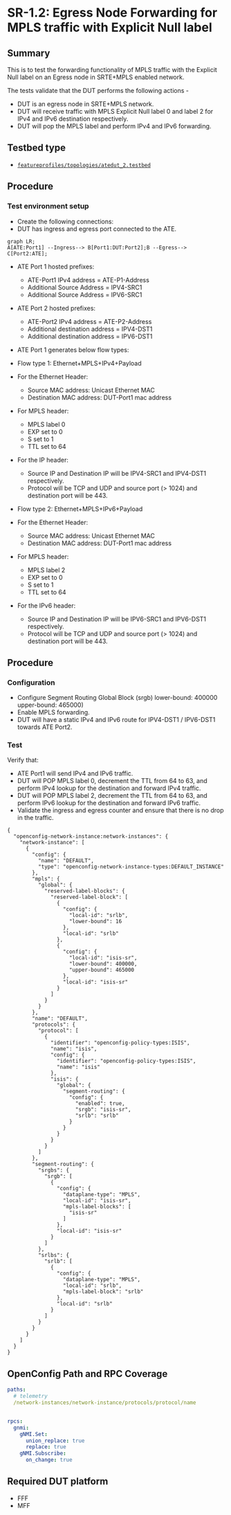 # SR-1.2: Egress Node Forwarding for MPLS traffic with Explicit Null label

## Summary

This is to test the forwarding functionality of MPLS traffic with the Explicit Null label on an Egress node 
in SRTE+MPLS enabled network.

The tests validate that the DUT performs the following actions -

 - DUT is an egress node in SRTE+MPLS network.
 - DUT will receive traffic with MPLS Explicit Null label 0 and label 2 for IPv4 and IPv6 destination respectively.
 - DUT will pop the MPLS label and perform IPv4 and IPv6 forwarding.


## Testbed type

* [`featureprofiles/topologies/atedut_2.testbed`](https://github.com/openconfig/featureprofiles/blob/main/topologies/atedut_2.testbed)

## Procedure

### Test environment setup

* Create the following connections:
* DUT has ingress and egress port connected to the ATE.
  
```mermaid
graph LR; 
A[ATE:Port1] --Ingress--> B[Port1:DUT:Port2];B --Egress--> C[Port2:ATE];
```

* ATE Port 1 hosted prefixes:
  
  * ATE-Port1 IPv4 address = ATE-P1-Address
  * Additional Source Address = IPV4-SRC1
  * Additional Source Address = IPV6-SRC1

* ATE Port 2 hosted prefixes:
  
  * ATE-Port2 IPv4 address = ATE-P2-Address
  * Additional destination address = IPV4-DST1
  * Additional destination address = IPV6-DST1

*  ATE Port 1 generates below flow types:
 
 * Flow type 1:  Ethernet+MPLS+IPv4+Payload
  * For the Ethernet Header:
     * Source MAC address: Unicast Ethernet MAC
     * Destination MAC address: DUT-Port1 mac address
  * For MPLS header:
     * MPLS label 0
     * EXP set to 0
     * S set to 1
     * TTL set to 64  
  * For the IP header:
     * Source IP and Destination IP will be IPV4-SRC1 and IPV4-DST1 respectively.
     * Protocol will be TCP and UDP and source port (> 1024) and destination port will be 443.

 * Flow type 2:  Ethernet+MPLS+IPv6+Payload
  * For the Ethernet Header:
     * Source MAC address: Unicast Ethernet MAC
     * Destination MAC address: DUT-Port1 mac address
  * For MPLS header:
     * MPLS label 2
     * EXP set to 0
     * S set to 1
     * TTL set to 64  
  * For the IPv6 header:
     * Source IP and Destination IP will be IPV6-SRC1 and IPV6-DST1 respectively.
     * Protocol will be TCP and UDP and source port (> 1024) and destination port will be 443.
       
## Procedure

### Configuration
                              
*   Configure Segment Routing Global Block (srgb) lower-bound: 400000 upper-bound: 465000)
*   Enable MPLS forwarding.
*   DUT will have a static IPv4 and IPv6 route for IPV4-DST1 / IPV6-DST1 towards ATE Port2.

### Test 

Verify that:

*  ATE Port1 will send IPv4 and IPv6 traffic.
*  DUT will POP MPLS label 0, decrement the TTL from 64 to 63, and perform IPv4 lookup for the destination and forward IPv4 traffic.
*  DUT will POP MPLS label 2, decrement the TTL from 64 to 63, and perform IPv6 lookup for the destination and forward IPv6 traffic.
*  Validate the ingress and egress counter and ensure that there is no drop in the traffic.
   
```
{
  "openconfig-network-instance:network-instances": {
    "network-instance": [
      {
        "config": {
          "name": "DEFAULT",
          "type": "openconfig-network-instance-types:DEFAULT_INSTANCE"
        },
        "mpls": {
          "global": {
            "reserved-label-blocks": {
              "reserved-label-block": [
                {
                  "config": {
                    "local-id": "srlb",
                    "lower-bound": 16
                  },
                  "local-id": "srlb"
                },
                {
                  "config": {
                    "local-id": "isis-sr",
                    "lower-bound": 400000,
                    "upper-bound": 465000
                  },
                  "local-id": "isis-sr"
                }
              ]
            }
          }
        },
        "name": "DEFAULT",
        "protocols": {
          "protocol": [
            {
              "identifier": "openconfig-policy-types:ISIS",
              "name": "isis",
              "config": {
                "identifier": "openconfig-policy-types:ISIS",
                "name": "isis"
              },
              "isis": {
                "global": {
                  "segment-routing": {
                    "config": {
                      "enabled": true,
                      "srgb": "isis-sr",
                      "srlb": "srlb"
                    }
                  }
                }
              }
            }
          ]
        },
        "segment-routing": {
          "srgbs": {
            "srgb": [
              {
                "config": {
                  "dataplane-type": "MPLS",
                  "local-id": "isis-sr",
                  "mpls-label-blocks": [
                    "isis-sr"
                  ]
                },
                "local-id": "isis-sr"
              }
            ]
          },
          "srlbs": {
            "srlb": [
              {
                "config": {
                  "dataplane-type": "MPLS",
                  "local-id": "srlb",
                  "mpls-label-block": "srlb"
                },
                "local-id": "srlb"
              }
            ]
          }
        }
      }
    ]
  }
}
```
## OpenConfig Path and RPC Coverage

```yaml
paths:
  # telemetry
  /network-instances/network-instance/protocols/protocol/name


rpcs:
  gnmi:
    gNMI.Set:
      union_replace: true
      replace: true
    gNMI.Subscribe:
      on_change: true
```
## Required DUT platform

* FFF
* MFF
